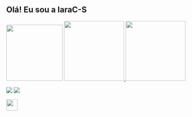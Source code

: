 ## Olá! Eu sou a IaraC-S   


  <img height="150em" src="https://media.tenor.com/whgQwNlVvNkAAAAi/xero-code.gif"/>    
  


  <a href="https://github.com/IaraC-S">
  <img height="160em" src="https://github-readme-stats.vercel.app/api?username=iarac-s&show_icons=true&theme=tokyonight&include_all_commits=true&count_"/> 
  <img height="160em" src="https://github-readme-stats.vercel.app/api/top-langs?username=iarac-s&layout=compact&theme=tokyonight&langs_count=8&card_width=320"/></a>  
  

  <a href = "mailto:iaracampos.df@gmail.com"><img src="https://img.shields.io/badge/-Gmail-%23333?style=for-the-badge&logo=gmail&logoColor=white" target="_blank"></a>
  <a href="https://www.linkedin.com/in/iara-campos-a2a5b4203/" target="_blank"><img src="https://img.shields.io/badge/-LinkedIn-%230077B5?style=for-the-badge&logo=linkedin&logoColor=white" target="_blank"></a> 
  
  <div align="left">
  <img height="30em" src="https://skills.thijs.gg/icons?i=js,html,css,react"/>
  </div>
  
  
